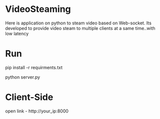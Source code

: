 # VideoSteaming
Here is application on python to steam video based on Web-socket.
Its developed to provide video steam to multiple clients at a same time..with low latency 

# Run
pip install -r requirments.txt

python server.py

# Client-Side
open link - http://your_ip:8000

